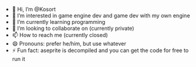 - 👋 Hi, I’m @Kosort
- 👀 I’m interested in game engine dev and game dev with my own engine
- 🌱 I’m currently learning programming
- 💞️ I’m looking to collaborate on (currently private)
- 📫 How to reach me (currently closed)
- 😄 Pronouns: prefer he/him, but use whatever
- ⚡ Fun fact: aseprite is decompiled and you can get the code for free to run it

<!---
Kosort/Kosort is a ✨ special ✨ repository because its `README.md` (this file) appears on your GitHub profile.
You can click the Preview link to take a look at your changes.
--->
